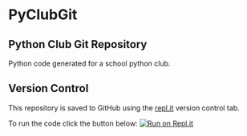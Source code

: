 # PyClubGit
## Python Club Git Repository
Python code generated for a school python club. 

## Version Control
This repository is saved to GitHub using the [repl.it](https://repl.it) version control tab.

To run the code click the button below:
[![Run on Repl.it](https://repl.it/@TeamCrow/PyClub)](https://repl.it/@TeamCrow/PyClub#main.py)